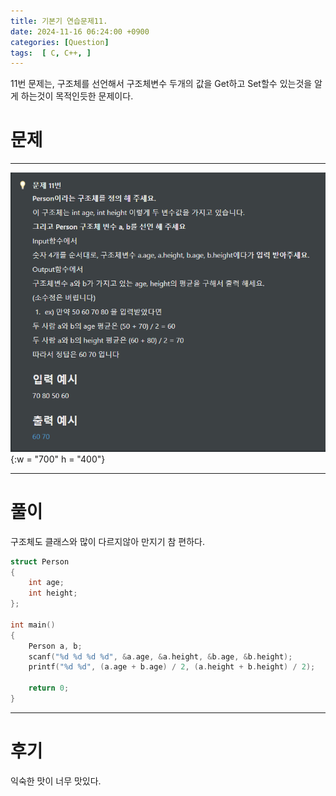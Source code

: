 ```yaml
---
title: 기본기 연습문제11.
date: 2024-11-16 06:24:00 +0900
categories: [Question]  
tags:  [ C, C++, ]
---
```

11번 문제는, 구조체를 선언해서 구조체변수 두개의 값을 Get하고 Set할수 있는것을
알게 하는것이 목적인듯한 문제이다.

# 문제   
---------------------------------------
![DeskTop View](/assets/img/Question11.png){:w = "700" h = "400"}

---------------------------------------

# 풀이

구조체도 클래스와 많이 다르지않아 만지기 참 편하다.

```c++
struct Person
{
    int age;
    int height;
};

int main()
{
    Person a, b;
    scanf("%d %d %d %d", &a.age, &a.height, &b.age, &b.height);
    printf("%d %d", (a.age + b.age) / 2, (a.height + b.height) / 2);

    return 0;
}
```
---------------------------------------

# 후기

익숙한 맛이 너무 맛있다.

